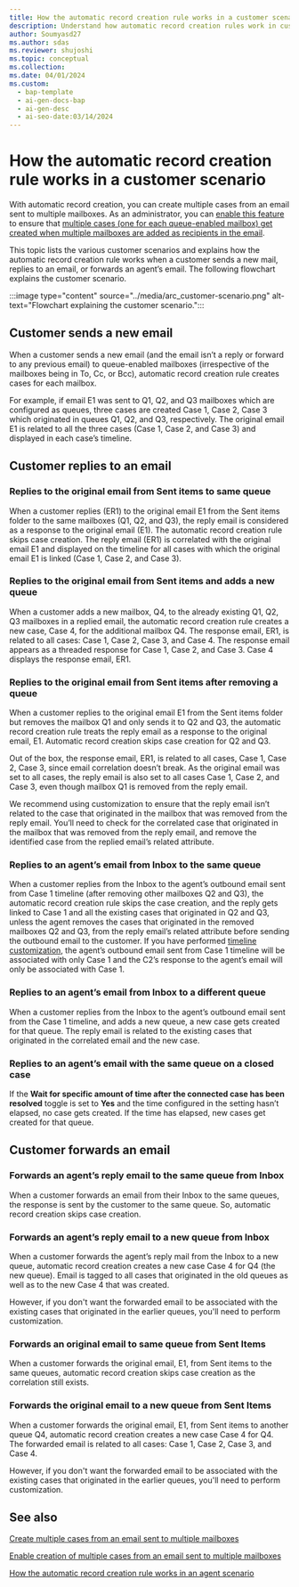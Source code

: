 ```yaml
---
title: How the automatic record creation rule works in a customer scenario
description: Understand how automatic record creation rules work in customer scenarios and learn how to customize them.
author: Soumyasd27
ms.author: sdas
ms.reviewer: shujoshi
ms.topic: conceptual
ms.collection:
ms.date: 04/01/2024
ms.custom:
  - bap-template
  - ai-gen-docs-bap
  - ai-gen-desc
  - ai-seo-date:03/14/2024
---
```



# How the automatic record creation rule works in a customer scenario

With automatic record creation, you can create multiple cases from an email sent to multiple mailboxes. As an administrator, you can [enable this feature](arc-multiple-cases.md#enable-creation-of-multiple-cases-from-an-email-sent-to-multiple-mailboxes) to ensure that [multiple cases (one for each queue-enabled mailbox) get created when multiple mailboxes are added as recipients in the email](arc-multiple-cases.md#how-automatic-record-creation-rules-work-to-create-multiple-cases-from-an-email-sent-to-multiple-mailboxes).

This topic lists the various customer scenarios and explains how the automatic record creation rule works when a customer sends a new mail, replies to an email, or forwards an agent’s email. The following flowchart explains the customer scenario.

:::image type="content" source="../media/arc_customer-scenario.png" alt-text="Flowchart explaining the customer scenario.":::

## Customer sends a new email

When a customer sends a new email (and the email isn’t a reply or forward to any previous email) to queue-enabled mailboxes (irrespective of the mailboxes being in To, Cc, or Bcc), automatic record creation rule creates cases for each mailbox.  

For example, if email E1 was sent to Q1, Q2, and Q3 mailboxes which are configured as queues, three cases are created Case 1, Case 2, Case 3 which originated in queues Q1, Q2, and Q3, respectively. The original email E1 is related to all the three cases (Case 1, Case 2, and Case 3) and displayed in each case’s timeline.

## Customer replies to an email

### Replies to the original email from Sent items to same queue

When a customer replies (ER1) to the original email E1 from the Sent items folder to the same mailboxes (Q1, Q2, and Q3), the reply email is considered as a response to the original email (E1). The automatic record creation rule skips case creation. The reply email (ER1) is correlated with the original email E1 and displayed on the timeline for all cases with which the original email E1 is linked (Case 1, Case 2, and Case 3).

### Replies to the original email from Sent items and adds a new queue

When a customer adds a new mailbox, Q4, to the already existing Q1, Q2, Q3 mailboxes in a replied email, the automatic record creation rule creates a new case, Case 4, for the additional mailbox Q4. The response email, ER1, is related to all cases: Case 1, Case 2, Case 3, and Case 4. The response email appears as a threaded response for Case 1, Case 2, and Case 3. Case 4 displays the response email, ER1.

### Replies to the original email from Sent items after removing a queue

When a customer replies to the original email E1 from the Sent items folder but removes the mailbox Q1 and only sends it to Q2 and Q3, the automatic record creation rule treats the reply email as a response to the original email, E1. Automatic record creation skips case creation for Q2 and Q3.

Out of the box, the response email, ER1, is related to all cases, Case 1, Case 2, Case 3, since email correlation doesn’t break. As the original email was set to all cases, the reply email is also set to all cases Case 1, Case 2, and Case 3, even though mailbox Q1 is removed from the reply email.  

We recommend using customization to ensure that the reply email isn’t related to the case that originated in the mailbox that was removed from the reply email. You’ll need to check for the correlated case that originated in the mailbox that was removed from the reply email, and remove the identified case from the replied email’s related attribute.

### Replies to an agent’s email from Inbox to the same queue  

When a customer replies from the Inbox to the agent’s outbound email sent from Case 1 timeline (after removing other mailboxes Q2 and Q3), the automatic record creation rule skips the case creation, and the reply gets linked to Case 1 and all the existing cases that originated in Q2 and Q3, unless the agent removes the cases that originated in the removed mailboxes Q2 and Q3, from the reply email’s related attribute before sending the outbound email to the customer. If you have performed [timeline customization](arc-agent-scenario.md#timeline-customization), the agent’s outbound email sent from Case 1 timeline will be associated with only Case 1 and the C2’s response to the agent’s email will only be associated with Case 1.  

### Replies to an agent’s email from Inbox to a different queue

When a customer replies from the Inbox to the agent’s outbound email sent from the Case 1 timeline, and adds a new queue, a new case gets created for that queue. The reply email is related to the existing cases that originated in the correlated email and the new case.

### Replies to an agent’s email with the same queue on a closed case

If the **Wait for specific amount of time after the connected case has been resolved** toggle is set to **Yes** and the time configured in the setting hasn’t elapsed, no case gets created. If the time has elapsed, new cases get created for that queue.

## Customer forwards an email

### Forwards an agent’s reply email to the same queue from Inbox

When a customer forwards an email from their Inbox to the same queues, the response is sent by the customer to the same queue. So, automatic record creation skips case creation.

### Forwards an agent’s reply email to a new queue from Inbox

When a customer forwards the agent’s reply mail from the Inbox to a new queue, automatic record creation creates a new case Case 4 for Q4 (the new queue). Email is tagged to all cases that originated in the old queues as well as to the new Case 4 that was created.

However, if you don't want the forwarded email to be associated with the existing cases that originated in the earlier queues, you'll need to perform customization.

### Forwards an original email to same queue from Sent Items

When a customer forwards the original email, E1, from Sent items to the same queues, automatic record creation skips case creation as the correlation still exists.

### Forwards the original email to a new queue from Sent Items

When a customer forwards the original email, E1, from Sent items to another queue Q4, automatic record creation creates a new case Case 4 for Q4. The forwarded email is related to all cases: Case 1, Case 2, Case 3, and Case 4.

However, if you don't want the forwarded email to be associated with the existing cases that originated in the earlier queues, you'll need to perform customization.

## See also

[Create multiple cases from an email sent to multiple mailboxes](arc-multiple-cases.md#create-multiple-cases-from-an-email-sent-to-multiple-mailboxes)

[Enable creation of multiple cases from an email sent to multiple mailboxes](arc-multiple-cases.md#enable-creation-of-multiple-cases-from-an-email-sent-to-multiple-mailboxes)

[How the automatic record creation rule works in an agent scenario](arc-agent-scenario.md#how-the-automatic-record-creation-rule-works-in-an-agent-scenario)

